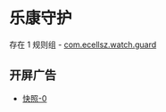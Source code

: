 # 乐康守护

存在 1 规则组 - [com.ecellsz.watch.guard](/src/apps/com.ecellsz.watch.guard.ts)

## 开屏广告

- [快照-0](https://i.gkd.li/i/14039510)
